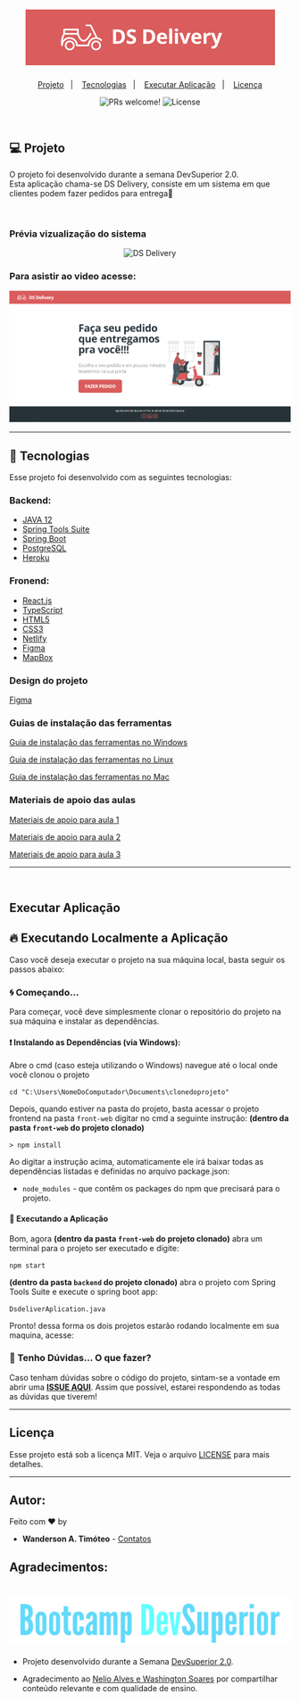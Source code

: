 <h1 align="center">
    <img alt="DS Delivery" title="DS Delivery" src=".github/logo.png" />
</h1>

<p align="center">
  <a href="#-projeto">Projeto</a>&nbsp;&nbsp;&nbsp;|&nbsp;&nbsp;&nbsp;
  <a href="#-tecnologias">Tecnologias</a>&nbsp;&nbsp;&nbsp;|&nbsp;&nbsp;&nbsp;
  <a href="#-executar">Executar Aplicação</a>&nbsp;&nbsp;&nbsp;|&nbsp;&nbsp;&nbsp;
  <a href="#memo-licença">Licença</a>
</p>

<p align="center">
 <img src="https://img.shields.io/static/v1?label=PRs&message=welcome&color=15C3D6&labelColor=000000" alt="PRs welcome!" />

  <img alt="License" src="https://img.shields.io/static/v1?label=license&message=MIT&color=15C3D6&labelColor=000000">
</p>
<br>

## 💻 Projeto

O projeto foi desenvolvido durante a semana DevSuperior 2.0. <br>
Esta aplicação chama-se DS Delivery, consiste em um sistema em que clientes podem fazer pedidos para entrega💜

<br>

### Prévia vizualização do sistema
<p align="center">
    <img alt="DS Delivery" title="DS Delivery" src=".github/DSDelivery.gif" />
</p>


### Para asistir ao video acesse:

[![Image](.github/home.png "Vídeo no Youtube")](https://www.youtube.com/watch?v=H3ky3PbFZuo)

---

## 🚀 Tecnologias

Esse projeto foi desenvolvido com as seguintes tecnologias:

### Backend:
- [JAVA 12](https://www.java.com/pt-BR/)
- [Spring Tools Suite](https://spring.io/tools)
- [Spring Boot](https://spring.io/projects/spring-boot)
- [PostgreSQL](https://www.postgresql.org/)
- [Heroku](https://www.heroku.com/)

### Fronend:
- [React.js](https://reactjs.org/)
- [TypeScript](https://www.typescriptlang.org/)
- [HTML5](https://developer.mozilla.org/pt-BR/docs/Web/HTML/HTML5)
- [CSS3](https://www.tutorialspoint.com/css/css3_tutorial.htm)
- [Netlify](https://www.netlify.com/)
- [Figma](https://www.figma.com/)
- [MapBox](https://www.mapbox.com/)

### Design do projeto

[Figma](https://www.figma.com/file/LAIvIzyaJsSl2A9NMrnR7W/DSDeliver01)


### Guias de instalação das ferramentas

[Guia de instalação das ferramentas no Windows](https://github.com/devsuperior/sds2/tree/master/instalacao/windows)

[Guia de instalação das ferramentas no Linux](https://github.com/devsuperior/sds2/tree/master/instalacao/linux)

[Guia de instalação das ferramentas no Mac](https://github.com/devsuperior/sds2/tree/master/instalacao/mac)

### Materiais de apoio das aulas

[Materiais de apoio para aula 1](https://github.com/devsuperior/sds2/tree/master/aula1)

[Materiais de apoio para aula 2](https://github.com/devsuperior/sds2/tree/master/aula2)

[Materiais de apoio para aula 3](https://github.com/devsuperior/sds2/tree/master/aula3)

---
<br>

## Executar Aplicação

## 🔥 Executando Localmente a Aplicação 

Caso você deseja executar o projeto na sua máquina local, basta seguir os passos abaixo:

### 🌀 Começando... 

Para começar, você deve simplesmente clonar o repositório do projeto na sua máquina e instalar as dependências.

#### ❗️ Instalando as Dependências (via Windows): 

Abre o cmd (caso esteja utilizando o Windows) navegue até o local onde você clonou o projeto

```
cd "C:\Users\NomeDoComputador\Documents\clonedoprojeto"
```

Depois, quando estiver na pasta do projeto, basta acessar o projeto frontend na pasta ``` front-web ``` digitar no cmd a seguinte instrução: **(dentro da pasta ``` front-web ``` do projeto clonado)**

```
> npm install
```

Ao digitar a instrução acima, automaticamente ele irá baixar todas as dependências listadas e definidas no arquivo package.json:

* `node_modules` - que contêm os packages do npm que precisará para o projeto.

#### 💨 Executando a Aplicação 

Bom, agora  **(dentro da pasta ``` front-web ``` do projeto clonado)** abra um terminal para o projeto ser executado e digite:
```
npm start
```

**(dentro da pasta ``` backend ``` do projeto clonado)** abra o projeto com Spring Tools Suite e execute o spring boot app:
```
DsdeliverAplication.java
```

Pronto! dessa forma os dois projetos estarão rodando localmente em sua maquina, acesse:
<br>

### 🚩 Tenho Dúvidas... O que fazer? 

Caso tenham dúvidas sobre o código do projeto, sintam-se a vontade em abrir uma **[ISSUE AQUI](https://github.com/Wanderson-A-Timoteo/dsdeliver-sds2/issues)**. Assim que possível, estarei respondendo as todas as dúvidas que tiverem!

---

##  Licença

Esse projeto está sob a licença MIT. Veja o arquivo [LICENSE](LICENSE.md) para mais detalhes.

---

## Autor:
Feito com ♥ by
* **Wanderson A. Timóteo** - [Contatos](https://wanderson.ga)

## Agradecimentos:
<h1 align="center">
    <img alt="DevSuperior" title="DevSuperior" src=".github/devsuperior.png" />
</h1>

* Projeto desenvolvido durante a Semana [DevSuperior 2.0](https://devsuperior.com.br/). 

* Agradecimento ao [Nelio Alves e Washington Soares](https://github.com/devsuperior) por compartilhar conteúdo relevante e com qualidade de ensino.


